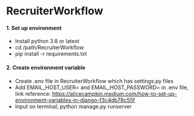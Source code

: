 ﻿# RecruiterWorkflow
#### 1. Set up environment
- Install python 3.8 or latest
- cd /path/RecruiterWorkflow
- pip install -r requirements.txt
#### 2. Create environment variable
- Create .env file in RecruiterWorkflow which has settings.py files
- Add EMAIL_HOST_USER=<your-email> and EMAIL_HOST_PASSWORD=<your-pass-email> in .env file, link reference: https://alicecampkin.medium.com/how-to-set-up-environment-variables-in-django-f3c4db78c55f
- Input on terminal, python manage.py runserver
